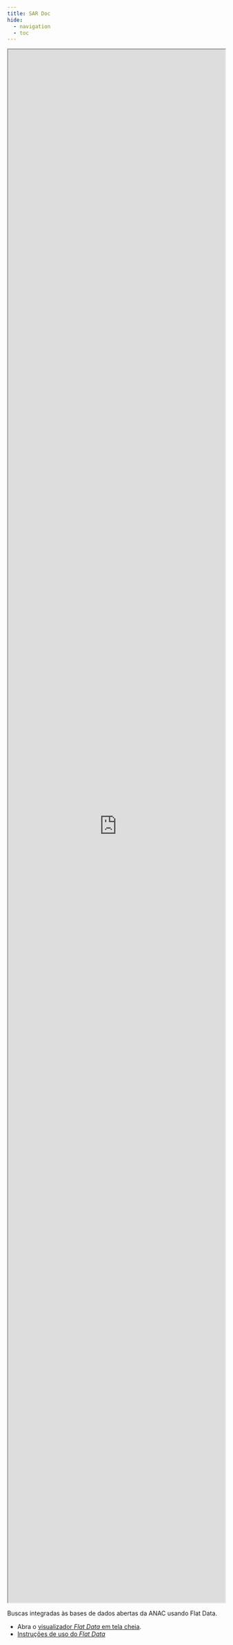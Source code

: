 ```yaml
---
title: SAR Doc
hide:
  - navigation
  - toc
---
```


<iframe title="Flatgithub ANAC - #flatdata" src="https://flatgithub.com/gabrielmacedoanac/flat-data-anac?filename=regulamentos.tsv" width="100%" class="wide max-h-[35rem]" style="height: 90vh;"></iframe>

Buscas integradas às bases de dados abertas da ANAC usando Flat Data. 

- Abra o [visualizador _Flat Data_ em tela cheia](https://flatgithub.com/gabrielmacedoanac/flat-data-anac?filename=regulamentos.tsv).
- [Instruções de uso do _Flat Data_](https://gabrielmacedoanac.github.io/sardoc/Ferramentas/flat-data-ferramenta/)
